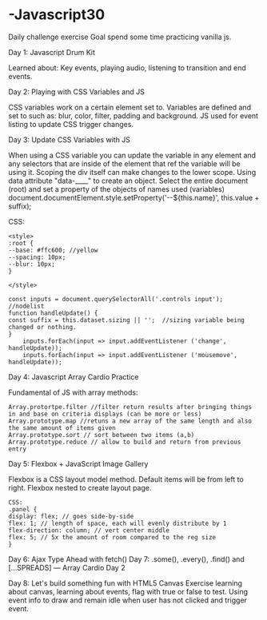 # -Javascript30
Daily challenge exercise
Goal spend some time practicing vanilla js.

Day 1:
Javascript Drum Kit

Learned about: Key events, playing audio, listening to transition and end events.

Day 2:
Playing with CSS Variables and JS

CSS variables work on a certain element set to. Variables are defined and set to such as: blur, color, filter, padding and background. JS used for event listing to update CSS trigger changes.

Day 3: 
Update CSS Variables with JS

When using a CSS variable you can update the variable in any element and any selectors that are inside of the
element that ref the variable will be using it.  Scoping the div itself can make changes to the lower scope. 
Using data attribute "data-____" to create an object. Select the entire document (root) and set a property of the 
objects of names used (variables) document.documentElement.style.setProperty('--${this.name}', this.value + suffix);

CSS:
```
<style>
:root {
--base: #ffc600; //yellow
--spacing: 10px;
--blur: 10px;
}

</style>

const inputs = document.querySelectorAll('.controls input'); //nodelist
function handleUpdate() {
const suffix = this.dataset.sizing || '';  //sizing variable being changed or nothing.
}
	inputs.forEach(input => input.addEventListener ('change', handleUpdate));
	inputs.forEach(input => input.addEventListener ('mousemove', handleUpdate));
```
	
Day 4: Javascript Array Cardio Practice

Fundamental of JS with array methods:

```
Array.protortpe.filter //filter return results after bringing things in and base on criteria displays (can be more or less)
Array.prototype.map //retuns a new array of the same length and also the same amount of items given
Array.prototype.sort // sort between two items (a,b)
Array.prototype.reduce // allow to build and return from previous entry
```
Day 5: Flexbox + JavaScript Image Gallery

Flexbox is a CSS layout model method. Default items will be from left to right.
Flexbox nested to create layout page.

```
CSS:
.panel {
display: flex; // goes side-by-side
flex: 1; // length of space, each will evenly distribute by 1
flex-direction: column; // vert center middle
flex: 5; // 5x the amount of room compared to the reg size
}
```
Day 6: Ajax Type Ahead with fetch()
Day 7: .some(), .every(), .find() and [...SPREADS] — Array Cardio Day 2 

Day 8: Let's build something fun with HTML5 Canvas
Exercise learning about canvas, learning about events, flag with true or false to test.
Using event info to draw and remain idle when user has not clicked and trigger event.
 




